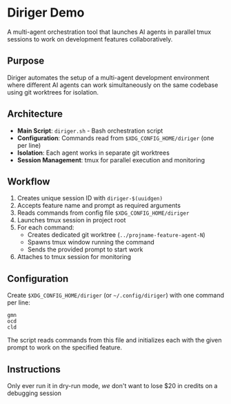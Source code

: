 # Diriger Demo

A multi-agent orchestration tool that launches AI agents in parallel tmux sessions to work on development features collaboratively.

## Purpose

Diriger automates the setup of a multi-agent development environment where different AI agents can work simultaneously on the same codebase using git worktrees for isolation.

## Architecture

- **Main Script**: `diriger.sh` - Bash orchestration script
- **Configuration**: Commands read from `$XDG_CONFIG_HOME/diriger` (one per line)
- **Isolation**: Each agent works in separate git worktrees
- **Session Management**: tmux for parallel execution and monitoring

## Workflow

1. Creates unique session ID with `diriger-$(uuidgen)`
2. Accepts feature name and prompt as required arguments
3. Reads commands from config file `$XDG_CONFIG_HOME/diriger`
4. Launches tmux session in project root
5. For each command:
   - Creates dedicated git worktree (`../projname-feature-agent-N`)
   - Spawns tmux window running the command
   - Sends the provided prompt to start work
6. Attaches to tmux session for monitoring

## Configuration

Create `$XDG_CONFIG_HOME/diriger` (or `~/.config/diriger`) with one command per line:

```
gmn
ocd
cld
```

The script reads commands from this file and initializes each with the given prompt to work on the specified feature.

## Instructions

Only ever run it in dry-run mode, *we* don't want to lose $20 in credits on a
debugging session
